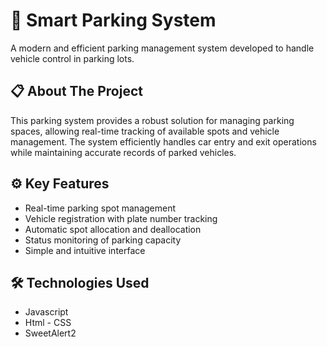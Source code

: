 # 🚗 Smart Parking System

A modern and efficient parking management system developed to handle vehicle control in parking lots.

## 📋 About The Project

This parking system provides a robust solution for managing parking spaces, allowing real-time tracking of available spots and vehicle management. The system efficiently handles car entry and exit operations while maintaining accurate records of parked vehicles.

## ⚙️ Key Features

- Real-time parking spot management
- Vehicle registration with plate number tracking
- Automatic spot allocation and deallocation
- Status monitoring of parking capacity
- Simple and intuitive interface

## 🛠️ Technologies Used

- Javascript
- Html - CSS
- SweetAlert2



